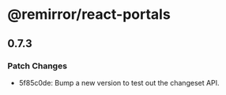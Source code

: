 # @remirror/react-portals

## 0.7.3
### Patch Changes

- 5f85c0de: Bump a new version to test out the changeset API.
